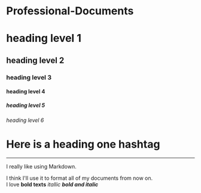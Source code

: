 # Professional-Documents
# heading level 1
## heading level 2
### heading level 3
#### heading level 4
##### heading level 5
###### heading level 6
# Here is a heading one hashtag
----------
I really like using Markdown. </p>I think I'll use it to format all of my documents from now on.	
I love **bold texts** *itallic* ***bold and italic***
